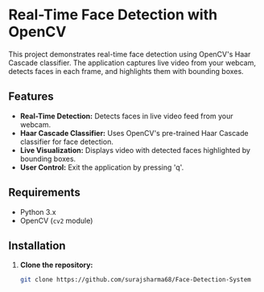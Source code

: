 # Real-Time Face Detection with OpenCV

This project demonstrates real-time face detection using OpenCV's Haar Cascade classifier. The application captures live video from your webcam, detects faces in each frame, and highlights them with bounding boxes.

## Features

- **Real-Time Detection:** Detects faces in live video feed from your webcam.
- **Haar Cascade Classifier:** Uses OpenCV's pre-trained Haar Cascade classifier for face detection.
- **Live Visualization:** Displays video with detected faces highlighted by bounding boxes.
- **User Control:** Exit the application by pressing 'q'.

## Requirements

- Python 3.x
- OpenCV (`cv2` module)

## Installation

1. **Clone the repository:**
   ```bash
   git clone https://github.com/surajsharma68/Face-Detection-System
